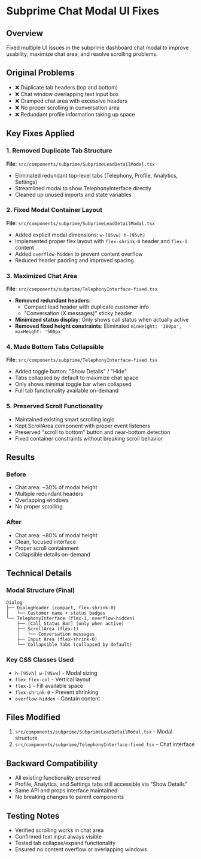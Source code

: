 # Subprime Chat Modal UI Fixes

## Overview
Fixed multiple UI issues in the subprime dashboard chat modal to improve usability, maximize chat area, and resolve scrolling problems.

## Original Problems
- ❌ Duplicate tab headers (top and bottom)
- ❌ Chat window overlapping text input box
- ❌ Cramped chat area with excessive headers
- ❌ No proper scrolling in conversation area
- ❌ Redundant profile information taking up space

## Key Fixes Applied

### 1. Removed Duplicate Tab Structure
**File**: `src/components/subprime/SubprimeLeadDetailModal.tsx`
- Eliminated redundant top-level tabs (Telephony, Profile, Analytics, Settings)
- Streamlined modal to show TelephonyInterface directly
- Cleaned up unused imports and state variables

### 2. Fixed Modal Container Layout
**File**: `src/components/subprime/SubprimeLeadDetailModal.tsx`
- Added explicit modal dimensions: `w-[95vw] h-[95vh]`
- Implemented proper flex layout with `flex-shrink-0` header and `flex-1` content
- Added `overflow-hidden` to prevent content overflow
- Reduced header padding and improved spacing

### 3. Maximized Chat Area
**File**: `src/components/subprime/TelephonyInterface-fixed.tsx`
- **Removed redundant headers**:
  - Compact lead header with duplicate customer info
  - "Conversation (X messages)" sticky header
- **Minimized status display**: Only shows call status when actually active
- **Removed fixed height constraints**: Eliminated `minHeight: '300px', maxHeight: '500px'`

### 4. Made Bottom Tabs Collapsible
**File**: `src/components/subprime/TelephonyInterface-fixed.tsx`
- Added toggle button: "Show Details" / "Hide"
- Tabs collapsed by default to maximize chat space
- Only shows minimal toggle bar when collapsed
- Full tab functionality available on-demand

### 5. Preserved Scroll Functionality
- Maintained existing smart scrolling logic
- Kept ScrollArea component with proper event listeners
- Preserved "scroll to bottom" button and near-bottom detection
- Fixed container constraints without breaking scroll behavior

## Results

### Before
- Chat area: ~30% of modal height
- Multiple redundant headers
- Overlapping windows
- No proper scrolling

### After  
- Chat area: ~80% of modal height
- Clean, focused interface
- Proper scroll containment
- Collapsible details on-demand

## Technical Details

### Modal Structure (Final)
```
Dialog
├── DialogHeader (compact, flex-shrink-0)
│   └── Customer name + status badges
└── TelephonyInterface (flex-1, overflow-hidden)
    ├── [Call Status Bar] (only when active)
    ├── ScrollArea (flex-1)
    │   └── Conversation messages
    ├── Input Area (flex-shrink-0)
    └── Collapsible Tabs (collapsed by default)
```

### Key CSS Classes Used
- `h-[95vh] w-[95vw]` - Modal sizing
- `flex flex-col` - Vertical layout
- `flex-1` - Fill available space
- `flex-shrink-0` - Prevent shrinking
- `overflow-hidden` - Contain content

## Files Modified
1. `src/components/subprime/SubprimeLeadDetailModal.tsx` - Modal structure
2. `src/components/subprime/TelephonyInterface-fixed.tsx` - Chat interface

## Backward Compatibility
- All existing functionality preserved
- Profile, Analytics, and Settings tabs still accessible via "Show Details"
- Same API and props interface maintained
- No breaking changes to parent components

## Testing Notes
- Verified scrolling works in chat area
- Confirmed text input always visible
- Tested tab collapse/expand functionality
- Ensured no content overflow or overlapping windows 